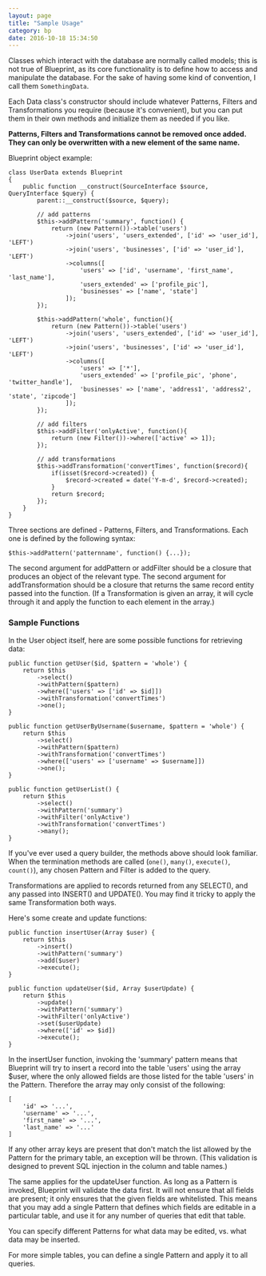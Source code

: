 ```yaml
---
layout: page
title: "Sample Usage"
category: bp
date: 2016-10-18 15:34:50
---
```


Classes which interact with the database are normally called models; this is not true of Blueprint, as its core functionality is to define how to access and manipulate the database. For the sake of having some kind of convention, I call them `SomethingData`.

Each Data class's constructor should include whatever Patterns, Filters and Transformations you require (because it's convenient), but you can put them in their own methods and initialize them as needed if you like.

**Patterns, Filters and Transformations cannot be removed once added. They can only be overwritten with a new element of the same name.**

Blueprint object example:
    
    class UserData extends Blueprint
    {
        public function __construct(SourceInterface $source, QueryInterface $query) {
            parent::__construct($source, $query);
     
            // add patterns
            $this->addPattern('summary', function() {
                return (new Pattern())->table('users')
                    ->join('users', 'users_extended', ['id' => 'user_id'], 'LEFT')
                    ->join('users', 'businesses', ['id' => 'user_id'], 'LEFT')
                    ->columns([
                        'users' => ['id', 'username', 'first_name', 'last_name'],
                        'users_extended' => ['profile_pic'],
                        'businesses' => ['name', 'state']
                    ]);
            });
     
            $this->addPattern('whole', function(){
                return (new Pattern())->table('users')
                    ->join('users', 'users_extended', ['id' => 'user_id'], 'LEFT')
                    ->join('users', 'businesses', ['id' => 'user_id'], 'LEFT')
                    ->columns([
                        'users' => ['*'],
                        'users_extended' => ['profile_pic', 'phone', 'twitter_handle'],
                        'businesses' => ['name', 'address1', 'address2', 'state', 'zipcode']
                    ]);
            });
     
            // add filters
            $this->addFilter('onlyActive', function(){
                return (new Filter())->where(['active' => 1]);
            });
     
            // add transformations
            $this->addTransformation('convertTimes', function($record){
                if(isset($record->created)) {
                    $record->created = date('Y-m-d', $record->created);
                }
                return $record;
            });
        }
    }
    
Three sections are defined - Patterns, Filters, and Transformations. Each one is defined by the following syntax:

    $this->addPattern('patternname', function() {...});
    
The second argument for addPattern or addFilter should be a closure that produces an object of the relevant type. The second argument for addTransformation should be a closure that returns the same record entity passed into the function. (If a Transformation is given an array, it will cycle through it and apply the function to each element in the array.)

### Sample Functions

In the User object itself, here are some possible functions for retrieving data:

    public function getUser($id, $pattern = 'whole') {
        return $this
            ->select()
            ->withPattern($pattern)
            ->where(['users' => ['id' => $id]])
            ->withTransformation('convertTimes')
            ->one();
    }

    public function getUserByUsername($username, $pattern = 'whole') {
        return $this
            ->select()
            ->withPattern($pattern)
            ->withTransformation('convertTimes')
            ->where(['users' => ['username' => $username]])
            ->one();
    }
    
    public function getUserList() {
        return $this
            ->select()
            ->withPattern('summary')
            ->withFilter('onlyActive')
            ->withTransformation('convertTimes')
            ->many();
    }
    
If you've ever used a query builder, the methods above should look familiar. When the termination methods are called (`one()`, `many()`, `execute()`, `count()`), any chosen Pattern and Filter is added to the query.

Transformations are applied to records returned from any SELECT(), and any passed into INSERT() and UPDATE(). You may find it tricky to apply the same Transformation both ways.

Here's some create and update functions:

    public function insertUser(Array $user) {
        return $this
            ->insert()
            ->withPattern('summary')
            ->add($user)
            ->execute();
    }
    
    public function updateUser($id, Array $userUpdate) {
        return $this
            ->update()
            ->withPattern('summary')
            ->withFilter('onlyActive')
            ->set($userUpdate)
            ->where(['id' => $id])
            ->execute();
    }
    
In the insertUser function, invoking the 'summary' pattern means that Blueprint will try to insert a record into the table 'users' using the array $user, where the only allowed fields are those listed for the table 'users' in the Pattern. Therefore the array may only consist of the following:

    [
        'id' => '...',
        'username' => '...',
        'first_name' => '...',
        'last_name' => '...'
    ]
    
If any other array keys are present that don't match the list allowed by the Pattern for the primary table, an exception will be thrown. (This validation is designed to prevent SQL injection in the column and table names.)

The same applies for the updateUser function. As long as a Pattern is invoked, Blueprint will validate the data first. It will not ensure that all fields are present; it only ensures that the given fields are whitelisted. This means that you may add a single Pattern that defines which fields are editable in a particular table, and use it for any number of queries that edit that table.

You can specify different Patterns for what data may be edited, vs. what data may be inserted.

For more simple tables, you can define a single Pattern and apply it to all queries.